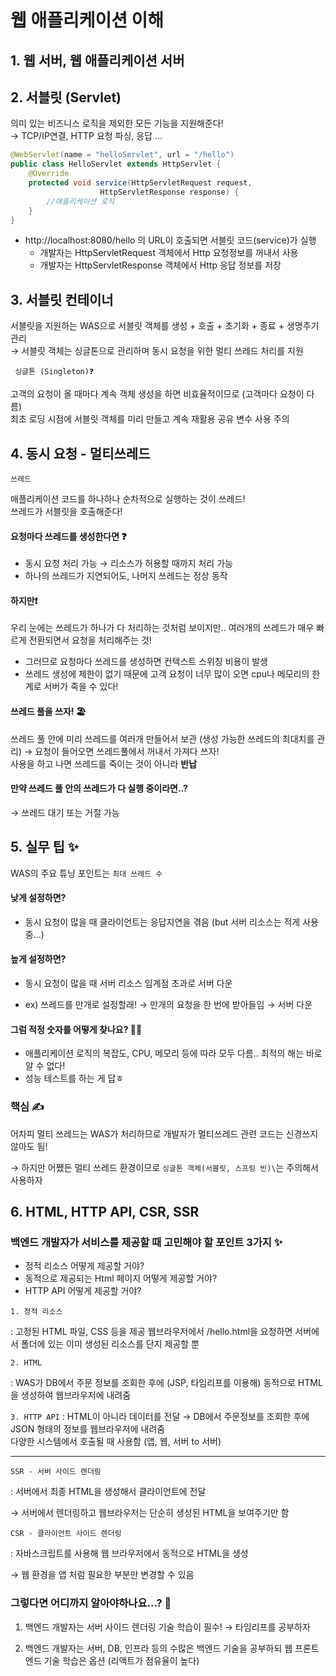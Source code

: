 # 웹 애플리케이션 이해

## 1. 웹 서버, 웹 애플리케이션 서버

## 2. 서블릿 (Servlet)

의미 있는 비즈니스 로직을 제외한 모든 기능을 지원해준다!  
  → TCP/IP연결, HTTP 요청 파싱, 응답 ...

```java
@WebServlet(name = "helloServlet", url = "/hello")
public class HelloServlet extends HttpServlet {
    @Override
    protected void service(HttpServletRequest request, 
    				HttpServletResponse response) {
        //애플리케이션 로직
    }
}
```
  
* http://localhost:8080/hello 의 URL이 호출되면 서블릿 코드(service)가 실행  
  * 개발자는 HttpServletRequest 객체에서 Http 요청정보를 꺼내서 사용  
  * 개발자는 HttpServletResponse 객체에서 Http 응답 정보를 저장  


## 3. 서블릿 컨테이너

서블릿을 지원하는 WAS으로 서블릿 객체를 생성 + 호출 + 초기화 + 종료 + 생명주기 관리  
    → 서블릿 객체는 싱글톤으로 관리하며 동시 요청을 위한 멀티 쓰레드 처리를 지원  
    


``` 싱글톤 (Singleton)❓```

고객의 요청이 올 때마다 계속 객체 생성을 하면 비효율적이므로 (고객마다 요청이 다름)  
최초 로딩 시점에 서블릿 객체를 미리 만들고 계속 재활용
공유 변수 사용 주의


## 4. 동시 요청 - 멀티쓰레드

```쓰레드``` 

애플리케이션 코드를 하나하나 순차적으로 실행하는 것이 쓰레드!  
쓰레드가 서블릿을 호출해준다!

#### 요청마다 쓰레드를 생성한다면 ❓

* 동시 요청 처리 가능 → 리소스가 허용할 때까지 처리 가능
* 하나의 쓰레드가 지연되어도, 나머지 쓰레드는 정상 동작

####  하지만❗

우리 눈에는 쓰레드가 하나가 다 처리하는 것처럼 보이지만.. 여러개의 쓰레드가 매우 빠르게 전환되면서 요청을 처리해주는 것!  
* 그러므로 요청마다 쓰레드를 생성하면 컨텍스트 스위칭 비용이 발생  
* 쓰레드 생성에 제한이 없기 때문에 고객 요청이 너무 많이 오면 cpu나 메모리의 한계로 서버가 죽을 수 있다!   

#### 쓰레드 풀을 쓰자! 🏖 

쓰레드 풀 안에 미리 쓰레드를 여러개 만들어서 보관 (생성 가능한 쓰레드의 최대치를 관리) → 요청이 들어오면 쓰레드풀에서 꺼내서 가져다 쓰자!  
사용을 하고 나면 쓰레드를 죽이는 것이 아니라 **반납**

####  만약 쓰레드 풀 안의 쓰레드가 다 실행 중이라면..?
→ 쓰레드 대기 또는 거절 가능


## 5. 실무 팁 ✨

WAS의 주요 튜닝 포인트는 ```최대 쓰레드 수```

#### 낮게 설정하면?

* 동시 요청이 많을 때 클라이언트는 응답지연을 겪음 (but 서버 리소스는 적게 사용 중...)

#### 높게 설정하면?

* 동시 요청이 많을 때 서버 리소스 임계점 초과로 서버 다운

* ex) 쓰레드를 만개로 설정할래! → 만개의 요청을 한 번에 받아들임 → 서버 다운


#### 그럼 적정 숫자를 어떻게 찾나요? 😵‍💫

*  애플리케이션 로직의 복잡도, CPU, 메모리 등에 따라 모두 다름.. 최적의 해는 바로 알 수 없다!
*  성능 테스트를 하는 게 답ㅎ


### 핵심 ✍

어차피 멀티 쓰레드는 WAS가 처리하므로 개발자가 멀티쓰레드 관련 코드는 신경쓰지 않아도 됨!

→ 하지만 어쨌든 멀티 쓰레드 환경이므로 ```싱글톤 객체(서블릿, 스프링 빈)\```는 주의해서 사용하자


## 6. HTML, HTTP API, CSR, SSR

### 백엔드 개발자가 서비스를 제공할 때 고민해야 할 포인트 3가지 ✨

* 정적 리소스 어떻게 제공할 거야?
* 동적으로 제공되는 Html 페이지 어떻게 제공할 거야?
* HTTP API 어떻게 제공할 거야?


```1. 정적 리소스```

: 고정된 HTML 파일, CSS 등을 제공
웹브라우저에서 /hello.html을 요청하면 서버에서 폴더에 있는 이미 생성된 리소스를 단지 제공할 뿐



```2. HTML```

: WAS가 DB에서 주문 정보를 조회한 후에 (JSP, 타임리프를 이용해) 동적으로 HTML을 생성하여 웹브라우저에 내려줌


``` 3. HTTP API ```
: HTML이 아니라 데이터를 전달 → DB에서 주문정보를 조회한 후에 JSON 형태의 정보를 웹브라우저에 내려줌  
다양한 시스템에서 호출될 때 사용함 (앱, 웹, 서버 to 서버)

-----------


```SSR - 서버 사이드 렌더링```

: 서버에서 최종 HTML을 생성해서 클라이언트에 전달

→ 서버에서 렌더링하고 웹브라우저는 단순히 생성된 HTML을 보여주기만 함


```CSR - 클라이언트 사이드 렌더링```

: 자바스크립트를 사용해 웹 브라우저에서 동적으로 HTML을 생성

→ 웹 환경을 앱 처럼 필요한 부분만 변경할 수 있음


### 그렇다면 어디까지 알아야하나요…? 🤔

1. 백엔드 개발자는 서버 사이드 렌더링 기술 학습이 필수! → 타임리프를 공부하자

2. 백엔드 개발자는 서버, DB, 인프라 등의 수많은 백엔드 기술을 공부하되 웹 프론트엔드 기술 학습은 옵션 (리액트가 점유율이 높다)
